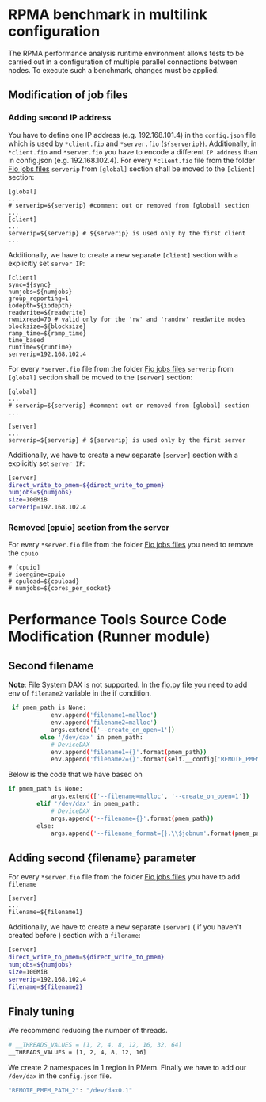 # RPMA benchmark in multilink configuration

The RPMA performance analysis runtime environment allows tests to be carried out in a configuration of multiple parallel connections between nodes.
To execute such a benchmark, changes must be applied.
## Modification of job files
### Adding second IP address
You have to define one IP address (e.g. 192.168.101.4) in the `config.json` file which is used by `*client.fio` and `*server.fio` (`${serverip}`).
Additionally, in `*client.fio` and `*server.fio` you have to encode a different `IP address` than in config.json (e.g. 192.168.102.4).
For every `*client.fio` file from the folder [Fio jobs files](./tools/perf/fio_jobs/) `serverip` from `[global]` section shall be moved to the `[client]` section:
```
[global]
...
# serverip=${serverip} #comment out or removed from [global] section
...
[client] 
...
serverip=${serverip} # ${serverip} is used only by the first client
...
```
Additionally, we have to create a new separate `[client]` section with a explicitly set `server IP`:
```
[client]
sync=${sync}
numjobs=${numjobs}
group_reporting=1
iodepth=${iodepth}
readwrite=${readwrite}
rwmixread=70 # valid only for the 'rw' and 'randrw' readwrite modes
blocksize=${blocksize}
ramp_time=${ramp_time}
time_based
runtime=${runtime}
serverip=192.168.102.4
```
For every `*server.fio` file from the folder [Fio jobs files](./tools/perf/fio_jobs/) `serverip` from `[global]` section shall be moved to the `[server]` section: 
```
[global]
...
# serverip=${serverip} #comment out or removed from [global] section
...

[server]
...
serverip=${serverip} # ${serverip} is used only by the first server
```
Additionally, we have to create a new separate `[server]` section with a explicitly set `server IP`:
```sh
[server]
direct_write_to_pmem=${direct_write_to_pmem}
numjobs=${numjobs}
size=100MiB
serverip=192.168.102.4
```
### Removed [cpuio] section from the server
For every `*server.fio` file from the folder [Fio jobs files](./tools/perf/fio_jobs/) you need to remove the `cpuio`
```
# [cpuio]
# ioengine=cpuio
# cpuload=${cpuload}
# numjobs=${cores_per_socket}
```
# Performance Tools Source Code Modification (Runner module)
## Second filename

**Note**: File System DAX is not supported.
In the [fio.py](./tools/perf/lib/benchmark/runner/fio.py) file you need to add env of `filename2` variable in the if condition.
```sh
 if pmem_path is None:
            env.append('filename1=malloc')
            env.append('filename2=malloc')
            args.extend(['--create_on_open=1'])
         else '/dev/dax' in pmem_path:
            # DeviceDAX
            env.append('filename1={}'.format(pmem_path))
            env.append('filename2={}'.format(self.__config['REMOTE_PMEM_PATH_2']))
```
Below is the code that we have based on
```sh
if pmem_path is None:
            args.extend(['--filename=malloc', '--create_on_open=1'])
        elif '/dev/dax' in pmem_path:
            # DeviceDAX
            args.append('--filename={}'.format(pmem_path))
        else:
            args.append('--filename_format={}.\\$jobnum'.format(pmem_path))
```
## Adding second {filename} parameter
For every `*server.fio` file from the folder [Fio jobs files](./tools/perf/fio_jobs/) you have to add `filename`
```
[server]
...
filename=${filename1}
```
Additionally, we have to create a new separate `[server]` ( if you haven't created before ) section with a `filename`:
```sh
[server]
direct_write_to_pmem=${direct_write_to_pmem}
numjobs=${numjobs}
size=100MiB
serverip=192.168.102.4
filename=${filename2}
```
## Finaly tuning
We recommend reducing the number of threads.
```sh
# __THREADS_VALUES = [1, 2, 4, 8, 12, 16, 32, 64]
__THREADS_VALUES = [1, 2, 4, 8, 12, 16]
```
We create 2 namespaces in 1 region in PMem.
Finally we have to add our `/dev/dax` in the `config.json` file.
```sh
"REMOTE_PMEM_PATH_2": "/dev/dax0.1"
```
